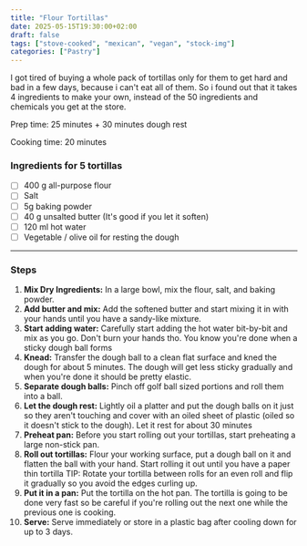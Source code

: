 ```yaml
---
title: "Flour Tortillas"
date: 2025-05-15T19:30:00+02:00
draft: false
tags: ["stove-cooked", "mexican", "vegan", "stock-img"]
categories: ["Pastry"]
---
```


I got tired of buying a whole pack of tortillas only for them to get hard and bad in a few days, because i can't eat all of them. So i found out that it takes 4 ingredients to make your own, instead of the 50 ingredients and chemicals you get at the store.

<div class="recipe" id="recipe">
Prep time: 25 minutes + 30 minutes dough rest

Cooking time: 20 minutes

### Ingredients for 5 tortillas
- [ ] 400 g all-purpose flour 
- [ ] Salt
- [ ] 5g baking powder
- [ ] 40 g unsalted butter (It's good if you let it soften)
- [ ] 120 ml hot water
- [ ] Vegetable / olive oil for resting the dough
<hr>

### Steps
1. **Mix Dry Ingredients:** In a large bowl, mix the flour, salt, and baking powder.  
2. **Add butter and mix:** Add the softened butter and start mixing it in with your hands until you have a sandy-like mixture.
3. **Start adding water:** Carefully start adding the hot water bit-by-bit and mix as you go. Don't burn your hands tho. You know you're done when a sticky dough ball forms
4. **Knead:** Transfer the dough ball to a clean flat surface and kned the dough for about 5 minutes. The dough will get less sticky gradually and when you're done it should be pretty elastic.
5. **Separate dough balls:** Pinch off golf ball sized portions and roll them into a ball.
6. **Let the dough rest:** Lightly oil a platter and put the dough balls on it just so they aren't touching and cover with an oiled sheet of plastic (oiled so it doesn't stick to the dough). Let it rest for about 30 minutes
7. **Preheat pan:** Before you start rolling out your tortillas, start preheating a large non-stick pan.
8. **Roll out tortillas:** Flour your working surface, put a dough ball on it and flatten the ball with your hand. Start rolling it out until you have a paper thin tortilla
TIP: Rotate your tortilla between rolls for an even roll and flip it gradually so you avoid the edges curling up.
9. **Put it in a pan:** Put the tortilla on the hot pan. The tortilla is going to be done very fast so be careful if you're rolling out the next one while the previous one is cooking.
10. **Serve:** Serve immediately or store in a plastic bag after cooling down for up to 3 days.
</div>
